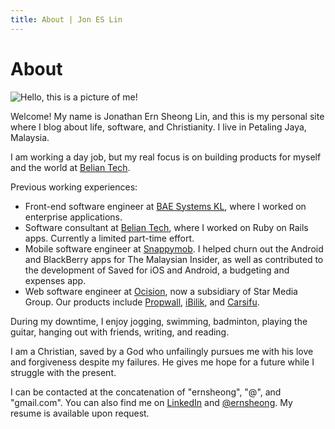 ```yaml
---
title: About | Jon ES Lin
---
```


# About

<!--- Profile pic -->
<img src="/images/profile-pic.jpg" alt="Hello, this is a picture of me!" class="profile-image"/>

Welcome! My name is Jonathan Ern Sheong Lin, and this is my personal site where I blog about life, software, and Christianity.
I live in Petaling Jaya, Malaysia.

I am working a day job, but my real focus is on building products for myself and the world at [Belian Tech](https://beliantech.com).

Previous working experiences:

- Front-end software engineer at [BAE Systems KL](http://www.baesystems.com), where I worked on enterprise applications.
- Software consultant at [Belian Tech](http://beliantech.com), where I worked on Ruby on Rails apps. Currently a limited part-time effort.
- Mobile software engineer at [Snappymob](https://www.snappymob.com). I helped churn out the Android and BlackBerry apps for The Malaysian Insider,
as well as contributed to the development of Saved for iOS and Android, a budgeting and expenses app.
- Web software engineer at [Ocision](http://www.ocision.com), now a subsidiary of Star Media Group. Our products include [Propwall](http://www.propwall.com), [iBilik](http://www.ibilik.com), and [Carsifu](http://www.carsifu.my).

During my downtime, I enjoy jogging, swimming, badminton, playing the guitar, hanging out with friends, writing, and reading.

I am a Christian, saved by a God who unfailingly pursues me with his love and forgiveness despite my failures.
He gives me hope for a future while I struggle with the present.

I can be contacted at the concatenation of "ernsheong", "@", and "gmail.com".
You can also find me on [LinkedIn](https://my.linkedin.com/in/jonlinernsheong) and [@ernsheong](https://twitter.com/ernsheong).
My resume is available upon request.
